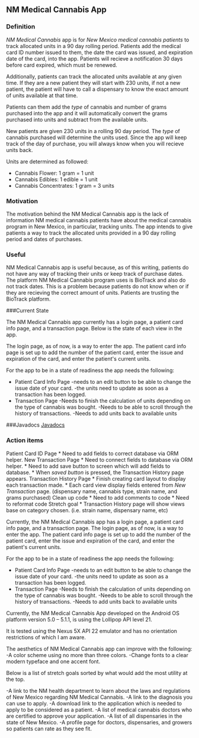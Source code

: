## NM Medical Cannabis App

### Definition

*NM Medical Cannabis* app is for *New Mexico medical cannabis patients* to track allocated units in a 90 day rolling period. 
Patients add the medical card ID number issued to them, the date the card was issued, and expiration date of the card, into the app. Patients will recieve a notification 30 days before card expired, which must be renewed. 

Additionally, patients can track the allocated units available at any given time. If they are a new patient they will start with 230 units, if not a new patient, the patient will have to call a dispensary to know the exact amount of units available at that time.

Patients can them add the *type* of cannabis and number of grams purchased into the app and it will automatically convert the grams purchased into units and subtract from the available units.  

New patients are given 230 units in a rolling 90 day period. The *type* of cannabis purchased will determine the units used. 
Since the app will keep track of the day of purchase, you will always know when you will recieve units back.

Units are determined as followed:
  * Cannabis Flower: 1 gram = 1 unit
  * Cannabis Edibles: 1 edible = 1 unit
  * Cannabis Concentrates: 1 gram = 3 units 
  
### Motivation 

The motivation behind the NM Medical Cannabis app is the lack of information NM medical cannabis patients have about the medical cannabis program in New Mexico, in particular, tracking units. The app intends to give patients a way to track the allocated units provided in a 90 day rolling period and dates of purchases. 


### Useful

NM Medical Cannabis app is useful because, as of this writing, patients do not have any way of tracking their units or keep track of purchase dates. The platform NM Medical Cannabis program uses is BioTrack and also do not track dates. This is a problem because patients do not know when or if they are recieving the correct amount of units. Patients are trusting the BioTrack platform.

###Current State

The NM Medical Cannabis app currently has a login page, a patient card info page, and a transaction page. Below is the state of each view in the app. 

The login page, as of now, is a way to enter the app. The patient card info page is set up to add the number of the patient card, enter the issue and expiration of the card, and enter the patient's current units.

For the app to be in a state of readiness the app needs the following:
- Patient Card Info Page 
    -needs to an edit button to be able to change the issue date of your card. 
    -the units need to update as soon as a transaction has been logged.
- Transaction Page 
    -Needs to finish the calculation of units depending on the type of cannabis was bought.
    -Needs to be able to scroll through the history of transactions. 
    -Needs to add units back to available units  
  
###Javadocs
[Javadocs](docs)

  ### Action items
  
  Patient Card ID Page
     * Need to add fields to correct database via ORM helper.
  New Transaction Page
     * Need to connect fields to database via ORM helper.
     * Need to add save button to screen which will add fields to database.
     * When *saved button* is pressed, the Transaction History page appears. 
  Transaction History Page
     * Finish creating card layout to display each transaction made.
     * Each card view display fields entered from *New Transaction* page. (dispensary name, cannabis type, strain name, and grams purchased)
  Clean up code
     * Need to add comments to code 
     * Need to reformat code
  Stretch goal
     * Transaction History page will show views base on category chosen. (i.e. strain name, dispensary name, etc)

 




Currently, the NM Medical Cannabis app has a login page, a patient card info page, and a transaction page. The login page, as of now, is a way to enter the app. The patient card info page is set up to add the number of the patient card, enter the issue and expiration of the card, and enter the patient's current units.

For the app to be in a state of readiness the app needs the following:
- Patient Card Info Page 
    -needs to an edit button to be able to change the issue date of your card. 
    -the units need to update as soon as a transaction has been logged.
- Transaction Page 
    -Needs to finish the calculation of units depending on the type of cannabis was bought.
    -Needs to be able to scroll through the history of transactions. 
    -Needs to add units back to available units  

Currently, the NM Medical Cannabis App developed on the Android OS platform version 5.0 – 5.1.1, is using the Lollipop API level 21. 

It is tested using the Nexus 5X API 22 emulator and has no orientation restrictions of which I am aware. 

The aesthetics of NM Medical Cannabis app can improve with the following:
-A color scheme using no more than three colors. 
-Change fonts to a clear modern typeface and one accent font. 

Below is a list of stretch goals sorted by what would add the most utility at the top.

-A link to the NM health department to learn about the laws and regulations of New Mexico regarding NM Medical Cannabis.
-A link to the diagnosis you can use to apply.
-A download link to the application which is needed to apply to be considered as a patient. 
-A list of medical cannabis doctors who are certified to approve your application.
-A list of all dispensaries in the state of New Mexico.
-A profile page for doctors, dispensaries, and growers so patients can rate as they see fit. 
